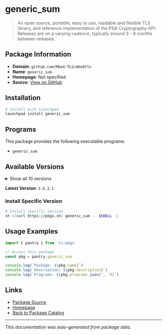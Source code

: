 # generic_sum

> An open source, portable, easy to use, readable and flexible TLS library, and reference implementation of the PSA Cryptography API. Releases are on a varying cadence, typically around 3 - 6 months between releases.

## Package Information

- **Domain**: `github.com/Mbed-TLS/mbedtls`
- **Name**: `generic_sum`
- **Homepage**: Not specified
- **Source**: [View on GitHub](https://github.com/pkgxdev/pantry/tree/main/projects/github.com/Mbed-TLS/mbedtls/package.yml)

## Installation

```bash
# Install with launchpad
launchpad install generic_sum
```

## Programs

This package provides the following executable programs:

- `generic_sum`

## Available Versions

<details>
<summary>Show all 10 versions</summary>

- `3.6.3.1`, `3.6.0`, `3.5.2`, `3.5.1`, `3.4.1`
- `3.4.0`, `2.28.8`, `2.28.7`, `2.28.6`, `2.28.4`

</details>

**Latest Version**: `3.6.3.1`

### Install Specific Version

```bash
# Install specific version
sh <(curl https://pkgx.sh) generic_sum -- $SHELL -i
```

## Usage Examples

```typescript
import { pantry } from 'ts-pkgx'

// Access this package
const pkg = pantry.generic_sum

console.log(`Package: ${pkg.name}`)
console.log(`Description: ${pkg.description}`)
console.log(`Programs: ${pkg.programs.join(', ')}`)
```

## Links

- [Package Source](https://github.com/pkgxdev/pantry/tree/main/projects/github.com/Mbed-TLS/mbedtls/package.yml)
- [Homepage](#)
- [Back to Package Catalog](../../../package-catalog.md)

---

*This documentation was auto-generated from package data.*
